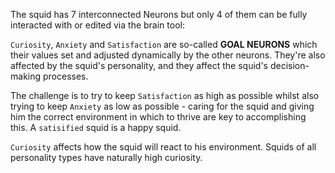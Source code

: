 The squid has 7 interconnected Neurons but only 4 of them can be fully interacted with or edited via the brain tool: 

`Curiosity`, `Anxiety` and `Satisfaction` are so-called **GOAL NEURONS** which their values set and adjusted dynamically by the other neurons.
They're also affected by the squid's personality, and they affect the squid's decision-making processes.

The challenge is to try to keep `Satisfaction` as high as possible whilst also trying to keep `Anxiety` as low as possible -
caring for the squid and giving him the correct environment in which to thrive are key to accomplishing this. A `satisified` squid is a happy squid.

`Curiosity` affects how the squid will react to his environment. Squids of all personality types have naturally high curiosity.



